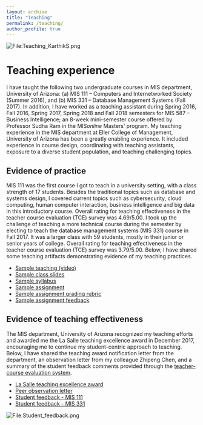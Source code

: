 ```yaml
---
layout: archive
title: "Teaching"
permalink: /teaching/
author_profile: true
---
```


<div class="wp-caption aligncenter" style="width: 300px" onclick="window.open('http://karanalytics.com/files/TeachingStatement_KarthikS.pdf','Teaching_statement_KarthikS');" style="cursor: pointer;"><p><img class="aligncenter" src="http://karanalytics.com/images/Teaching4.png" alt="File:Teaching_KarthikS.png"/></p></div>

# Teaching experience

I have taught the following two undergraduate courses in MIS department, University of Arizona: (a) MIS 111 – Computers and Internetworked Society (Summer 2016), and (b) MIS 331 – Database Management Systems (Fall 2017). In addition, I have worked as a teaching assistant during Spring 2016, Fall 2016, Spring 2017, Spring 2018 and Fall 2018 semesters for MIS 587 – Business Intelligence; an 8-week mini-semester course offered by Professor Sudha Ram in the MIS*online* Masters’ program. My teaching experience in the MIS department at Eller College of Management, University of Arizona has been a greatly enabling experience. It included experience in course design, coordinating with teaching assistants, exposure to a diverse student population, and teaching challenging topics.

## Evidence of practice

MIS 111 was the first course I got to teach in a university setting, with a class strength of 17 students. Besides the traditional topics such as database and systems design, I covered current topics such as cybersecurity, cloud computing, human computer interaction, business intelligence and big data in this introductory course. Overall rating for teaching effectiveness in the teacher course evaluation (TCE) survey was 4.69/5.00. I took up the challenge of teaching a more technical course during the semester by electing to teach the database management systems (MIS 331) course in Fall 2017. It was a larger class with 59 students, mostly in their junior or senior years of college. Overall rating for teaching effectiveness in the teacher course evaluation (TCE) survey was 3.79/5.00. Below, I have shared some teaching artifacts demonstrating evidence of my teaching practices.

* <span style="color:DarkBlue">[Sample teaching (video)](https://youtu.be/IV-Fsuq-23Y)</span>
* <span style="color:DarkBlue">[Sample class slides](http://karanalytics.com/files/Teaching_sample.pptx)</span>
* <span style="color:DarkBlue">[Sample syllabus](http://karanalytics.com/files/Sample_syllabus.pdf)</span>
* <span style="color:DarkBlue">[Sample assignment](http://karanalytics.com/files/Sample_assignment.pdf)</span>
* <span style="color:DarkBlue">[Sample assignment grading rubric](http://karanalytics.com/files/Sample_assessmentrubric.pdf)</span>
* <span style="color:DarkBlue">[Sample assignment feedback](http://karanalytics.com/files/Sample_assignmentfeedback.pdf)</span>

## Evidence of teaching effectiveness

The MIS department, University of Arizona recognized my teaching efforts and awarded me the La Salle teaching excellence award in December 2017, encouraging me to continue my student-centric approach to teaching. Below, I have shared the teaching award notification letter from the department, an observation letter from my colleague Zhipeng Chen, and a summary of the student feedback comments provided through the [teacher-course evaluation system](https://tceonline.oia.arizona.edu/index.php).

* <span style="color:DarkBlue">[La Salle teaching excellence award](http://karanalytics.com/files/LaSalle.pdf)</span>
* <span style="color:DarkBlue">[Peer observation letter](http://karanalytics.com/files/peerobservation.pdf)</span>
* <span style="color:DarkBlue">[Student feedback - MIS 111](http://karanalytics.com/files/MIS111_feedback.pdf)</span>
* <span style="color:DarkBlue">[Student feedback - MIS 331](http://karanalytics.com/files/MIS331_feedback.pdf)</span>

<div class="wp-caption aligncenter" style="width: 775px">
  <p>
    <img class="aligncenter" src="http://karanalytics.com/images/Student_feedback.png" alt="File:Student_feedback.png"/>
  </p>
</div>
